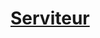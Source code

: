 ﻿---
!LinkItem
Link: background_serviteur_hd.md
NameLink: <!--NameLink-->[Serviteur](hd_background_serviteur.md)<!--/NameLink-->
Id: backgrounds_hd.md#serviteur
ParentLink: backgrounds_hd.md#historique
Name: Serviteur
ParentName: Historique
Attributes: {}
---




# [Serviteur](hd_background_serviteur.md)



